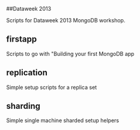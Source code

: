 ##Dataweek 2013

Scripts for Dataweek 2013 MongoDB workshop.

## firstapp
Scripts to go with "Building your first MongoDB app

## replication
Simple setup scripts for a replica set

## sharding
Simple single machine sharded setup helpers
